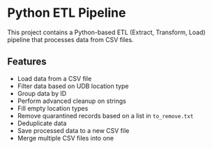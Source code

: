 # Python ETL Pipeline

This project contains a Python-based ETL (Extract, Transform, Load) pipeline that processes data from CSV files.

## Features

- Load data from a CSV file
- Filter data based on UDB location type
- Group data by ID
- Perform advanced cleanup on strings
- Fill empty location types
- Remove quarantined records based on a list in `to_remove.txt`
- Deduplicate data
- Save processed data to a new CSV file
- Merge multiple CSV files into one